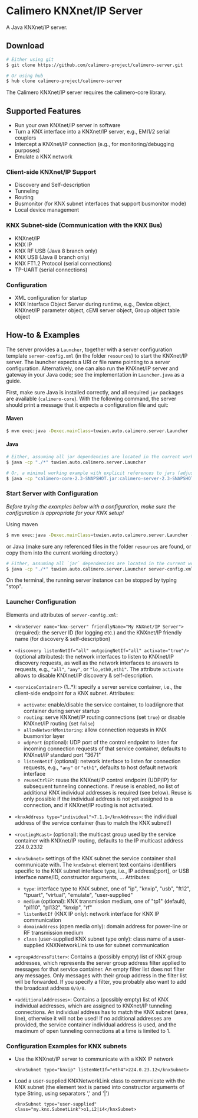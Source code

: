 Calimero KNXnet/IP Server
=========================

A Java KNXnet/IP server.

Download
--------

~~~ sh
# Either using git
$ git clone https://github.com/calimero-project/calimero-server.git

# Or using hub
$ hub clone calimero-project/calimero-server
~~~

The Calimero KNXnet/IP server requires the calimero-core library.

Supported Features
------------------

* Run your own KNXnet/IP server in software
* Turn a KNX interface into a KNXnet/IP server, e.g., EMI1/2 serial couplers 
* Intercept a KNXnet/IP connection (e.g., for monitoring/debugging purposes)
* Emulate a KNX network

### Client-side KNXnet/IP Support
* Discovery and Self-description
* Tunneling
* Routing
* Busmonitor (for KNX subnet interfaces that support busmonitor mode)
* Local device management

### KNX Subnet-side (Communication with the KNX Bus)
* KNXnet/IP
* KNX IP
* KNX RF USB (Java 8 branch only)
* KNX USB (Java 8 branch only)
* KNX FT1.2 Protocol (serial connections)
* TP-UART (serial connections)

### Configuration
* XML configuration for startup
* KNX Interface Object Server during runtime, e.g., Device object, KNXnet/IP parameter object, cEMI server object, Group object table object

How-to & Examples
-----------------

The server provides a `Launcher`, together with a server configuration template `server-config.xml` (in the folder `resources`) to start the KNXnet/IP server. The launcher expects a URI or file name pointing to a server configuration.
Alternatively, one can also run the KNXnet/IP server and gateway in your Java code; see the implementation in `Launcher.java` as a guide.

First, make sure Java is installed correctly, and all required `jar` packages are available (`calimero-core`). With the following command, the server should print a message that it expects a configuration file and quit:

#### Maven

~~~ sh
$ mvn exec:java -Dexec.mainClass=tuwien.auto.calimero.server.Launcher
~~~

#### Java

~~~ sh
# Either, assuming all jar dependencies are located in the current working directory
$ java -cp "./*" tuwien.auto.calimero.server.Launcher

# Or, a minimal working example with explicit references to jars (adjust as required)
$ java -cp "calimero-core-2.3-SNAPSHOT.jar:calimero-server-2.3-SNAPSHOT.jar" tuwien.auto.calimero.server.Launcher
~~~

### Start Server with Configuration

*Before trying the examples below with a configuration, make sure the configuration is appropriate for your KNX setup!*

Using maven

~~~ sh
$ mvn exec:java -Dexec.mainClass=tuwien.auto.calimero.server.Launcher -Dexec.args=resources/server-config.xml
~~~

or Java (make sure any referenced files in the folder `resources` are found, or copy them into the current working directory.)

~~~ sh
# Either, assuming all `jar` dependencies are located in the current working directory
$ java -cp "./*" tuwien.auto.calimero.server.Launcher server-config.xml
~~~

On the terminal, the running server instance can be stopped by typing "stop".


### Launcher Configuration

Elements and attributes of `server-config.xml`:

* `<knxServer name="knx-server" friendlyName="My KNXnet/IP Server">` (required): the server ID (for logging etc.) and the KNXnet/IP friendly name (for discovery & self-description)
* `<discovery listenNetIf="all" outgoingNetIf="all" activate="true"/>` (optional attributes): the network interfaces to listen to KNXnet/IP discovery requests, as well as the network interfaces to answers to requests, e.g., `"all"`, `"any"`, or `"lo,eth0,eth1"`. The attribute `activate` allows to disable KNXnet/IP discovery & self-description.
* `<serviceContainer>` (1..*): specify a server service container, i.e., the client-side endpoint for a KNX subnet. Attributes: 
	- `activate`: enable/disable the service container, to load/ignore that container during server startup
	- `routing`: serve KNXnet/IP routing connections (set `true`) or disable KNXnet/IP routing (set `false`)
	- `allowNetworkMonitoring`: allow connection requests in KNX busmonitor layer
	- `udpPort` (optional): UDP port of the control endpoint to listen for incoming connection requests of that service container, defaults to KNXnet/IP standard port "3671"
	-  `listenNetIf` (optional): network interface to listen for connection requests, e.g., `"any"` or `"eth1"`, defaults to host default network interface
	- `reuseCtrlEP`: reuse the KNXnet/IP control endpoint (UDP/IP) for subsequent tunneling connections. If reuse is enabled, no list of additional KNX individual addresses is required (see below). Reuse is only possible if the individual address is not yet assigned to a connection, and if KNXnet/IP routing is not activated.

* `<knxAddress type="individual">7.1.1</knxAddress>`: the individual address of the service container (has to match the KNX subnet!)
* `<routingMcast>` (optional): the multicast group used by the service container with KNXnet/IP routing, defaults to the IP multicast address 224.0.23.12 
* `<knxSubnet>` settings of the KNX subnet the service container shall communicate with. The `knxSubnet` element text contains identifiers specific to the KNX subnet interface type, i.e., IP address[:port], or USB interface name/ID, constructor arguments, ... Attributes:
	- `type`: interface type to KNX subnet, one of "ip", "knxip", "usb", "ft12", "tpuart", "virtual", "emulate", "user-supplied"
	- `medium` (optional): KNX transmission medium, one of "tp1" (default), "pl110", "pl132", "knxip", "rf"
	- `listenNetIf` (KNX IP only): network interface for KNX IP communication
	- `domainAddress` (open media only): domain address for power-line or RF transmission medium
	- `class` (user-supplied KNX subnet type only): class name of a user-supplied KNXNetworkLink to use for subnet communication

* `<groupAddressFilter>`: Contains a (possibly empty) list of KNX group addresses, which represents the server group address filter applied to messages for that service container. An empty filter list does not filter any messages. Only messages with their group address in the filter list will be forwarded. If you specify a filter, you probably also want to add the broadcast address `0/0/0`. 
* `<additionalAddresses>`: Contains a (possibly empty) list of KNX individual addresses, which are assigned to KNXnet/IP tunneling connections. An individual address has to match the KNX subnet (area, line), otherwise it will not be used! If no additional addresses are provided, the service container individual address is used, and the maximum of open tunneling connections at a time is limited to 1. 

### Configuration Examples for KNX subnets

* Use the KNXnet/IP server to communicate with a KNX IP network

	`<knxSubnet type="knxip" listenNetIf="eth4">224.0.23.12</knxSubnet>`

* Load a user-supplied KNXNetworkLink class to communicate with the KNX subnet (the element text is parsed into constructor arguments of type String, using separators ',' and '|')

	`<knxSubnet type="user-supplied" class="my.knx.SubnetLink">o1,i2|i4</knxSubnet>`
